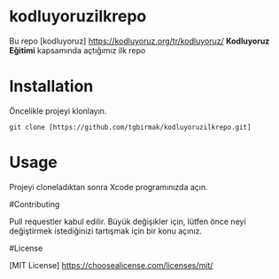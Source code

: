 # kodluyoruzilkrepo

Bu repo [kodluyoruz] https://kodluyoruz.org/tr/kodluyoruz/ **Kodluyoruz Eğitimi** kapsamında açtığımız ilk repo

# Installation

Öncelikle projeyi klonlayın.

`git clone [https://github.com/tgbirmak/kodluyoruzilkrepo.git]`

# Usage

Projeyi cloneladıktan sonra Xcode programınızda açın.

#Contributing

Pull requestler kabul edilir. Büyük değişikler için, lütfen önce neyi değiştirmek istediğinizi tartışmak için bir konu açınız.

#License

[MIT License] https://choosealicense.com/licenses/mit/
